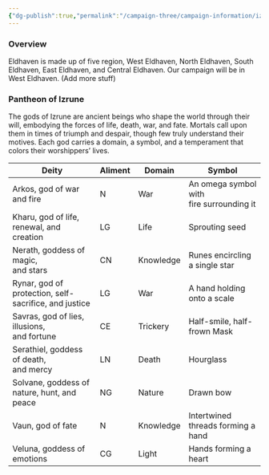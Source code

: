```yaml
---
{"dg-publish":true,"permalink":"/campaign-three/campaign-information/izrune-general-information/"}
---
```


### Overview
Eldhaven is made up of five region, West Eldhaven, North Eldhaven, South Eldhaven, East Eldhaven, and Central Eldhaven. Our campaign will be in West Eldhaven. (Add more stuff)

### Pantheon of Izrune
The gods of Izrune are ancient beings who shape the world through their will, embodying the forces of life, death, war, and fate. Mortals call upon them in times of triumph and despair, though few truly understand their motives. Each god carries a domain, a symbol, and a temperament that colors their worshippers’ lives.

| Deity                                                 | Aliment | Domain    | Symbol                                       |
| ----------------------------------------------------- | ------- | --------- | -------------------------------------------- |
| Arkos, god of war and fire                            | N       | War       | An omega symbol with <br>fire surrounding it |
| Kharu, god of life, renewal, and creation             | LG      | Life      | Sprouting seed                               |
| Nerath, goddess of magic,<br>and stars                | CN      | Knowledge | Runes encircling a single star               |
| Rynar, god of protection, self-sacrifice, and justice | LG      | War       | A hand holding onto a scale                  |
| Savras, god of lies, illusions,<br>and fortune        | CE      | Trickery  | Half-smile, half-frown Mask                  |
| Serathiel, goddess of death,<br>and mercy             | LN      | Death     | Hourglass                                    |
| Solvane, goddess of nature, hunt, and peace           | NG      | Nature    | Drawn bow                                    |
| Vaun, god of fate                                     | N       | Knowledge | Intertwined threads forming a hand           |
| Veluna, goddess of emotions                           | CG      | Light     | Hands forming a heart                        |
